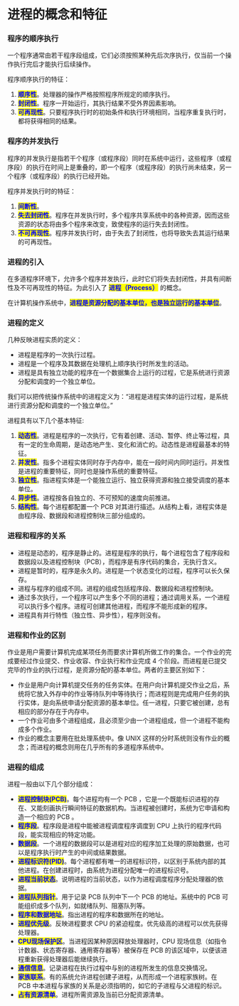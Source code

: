 # 进程的概念和特征

### 程序的顺序执行

一个程序通常由若干程序段组成，它们必须按照某种先后次序执行，仅当前一个操作执行完后才能执行后续操作。

程序顺序执行的特征：

1. <mark style="color:blue;">**顺序性**</mark>。处理器的操作严格按照程序所规定的顺序执行。
2. <mark style="color:blue;">**封闭性**</mark>。程序一开始运行，其执行结果不受外界因素影响。
3. <mark style="color:blue;">**可再现性**</mark>。只要程序执行时的初始条件和执行环境相同，当程序重复执行时，都将获得相同的结果。

### 程序的并发执行

程序的并发执行是指若干个程序（或程序段）同时在系统中运行，这些程序（或程序段）的执行在时间上是重叠的，即一个程序（或程序段）的执行尚未结束，另一个程序（或程序段）的执行已经开始。

程序并发执行时的特征：

1. <mark style="color:blue;">**间断性**</mark>。
2. <mark style="color:blue;">**失去封闭性**</mark>。程序在并发执行时，多个程序共享系统中的各种资源，因而这些资源的状态将由多个程序来改变，致使程序的运行失去封闭性。
3. <mark style="color:blue;">**不可再现性**</mark>。程序并发执行时，由于失去了封闭性，也将导致失去其运行结果的可再现性。

### 进程的引入

在多道程序环境下，允许多个程序并发执行，此时它们将失去封闭性，并具有间断性及不可再现性的特征。为此引入了 <mark style="color:blue;">**进程（Process）**</mark> 的概念。

在计算机操作系统中，<mark style="color:blue;">**进程是资源分配的基本单位，也是独立运行的基本单位**</mark>。

### 进程的定义

几种反映进程实质的定义：

* 进程是程序的一次执行过程。
* 进程是一个程序及其数据在处理机上顺序执行时所发生的活动。
* 进程是具有独立功能的程序在一个数据集合上运行的过程，它是系统进行资源分配和调度的一个独立单位。

我们可以把传统操作系统中的进程定义为：“进程是进程实体的运行过程，是系统进行资源分配和调度的一个独立单位。”

进程具有以下几个基本特征:

1. <mark style="color:blue;">**动态性**</mark>。进程是程序的一次执行，它有着创建、活动、暂停、终止等过程，具有一定的生命周期，是动态地产生、变化和消亡的。动态性是进程最基本的特征。
2. <mark style="color:blue;">**并发性**</mark>。指多个进程实体同时存于内存中，能在一段时间内同时运行。并发性是进程的重要特征，同时也是操作系统的重要特征。
3. <mark style="color:blue;">**独立性**</mark>。指进程实体是一个能独立运行、独立获得资源和独立接受调度的基本单位。
4. <mark style="color:blue;">**异步性**</mark>。进程按各自独立的、不可预知的速度向前推进。
5. <mark style="color:blue;">**结构性**</mark>。每个进程都配置一个 PCB 对其进行描述。从结构上看，进程实体是由程序段、数据段和进程控制块三部分组成的。

### 进程和程序的关系

* 进程是动态的，程序是静止的。进程是程序的执行，每个进程包含了程序段和数据段以及进程控制块（PCB），而程序是有序代码的集合，无执行含义。
* 进程是暂时的，程序是永久的。进程是一个状态变化的过程，程序可以长久保存。
* 进程与程序的组成不同。进程的组成包括程序段、数据段和进程控制块。
* 通过多次执行，一个程序可以产生多个不同的进程；通过调用关系，一个进程可以执行多个程序。进程可创建其他进程，而程序不能形成新的程序。
* 进程具有并行特性（独立性、异步性），程序则没有。

### 进程和作业的区别

作业是用户需要计算机完成某项任务而要求计算机所做工作的集合。一个作业的完成要经过作业提交、作业收容、作业执行和作业完成 4 个阶段。而进程是已提交完毕的作业的执行过程，是资源分配的基本单位。两者的主要区别如下：

* 作业是用户向计算机提交任务的任务实体。在用户向计算机提交作业之后，系统将它放入外存中的作业等待队列中等待执行；而进程则是完成用户任务的执行实体，是向系统申请分配资源的基本单位。任一进程，只要它被创建，总有相应的部分存在于内存中。
* 一个作业可由多个进程组成，且必须至少由一个进程组成，但一个进程不能构成多个作业。
* 作业的概念主要用在批处理系统中。像 UNIX 这样的分时系统则没有作业的概念；而进程的概念则用在几乎所有的多道程序系统中。

### 进程的组成

进程一般由以下几个部分组成：

* <mark style="color:blue;">**进程控制块(PCB)**</mark>。每个进程均有一个 PCB ，它是一个既能标识进程的存在、又能刻画执行瞬间特征的数据机构。当进程被创建时，系统为它申请和构造一个相应的 PCB 。
* <mark style="color:blue;">**程序段**</mark>。程序段是进程中能被进程调度程序调度到 CPU 上执行的程序代码段，能实现相应的特定功能。
* <mark style="color:blue;">**数据段**</mark>。一个进程的数据段可以是进程对应的程序加工处理的原始数据，也可以是程序执行时产生的中间或结果数据。
* <mark style="color:blue;">**进程标识符(PID)**</mark>。每个进程都有唯一的进程标识符，以区别于系统内部的其他进程。在创建进程时，由系统为进程分配唯一的进程标识号。
* <mark style="color:blue;">**进程当前状态**</mark>。说明进程的当前状态，以作为进程调度程序分配处理器的依据。
* <mark style="color:blue;">**进程队列指针**</mark>。用于记录 PCB 队列中下一个 PCB 的地址。系统中的 PCB 可能组织成多个队列，如就绪队列、阻塞队列等。
* <mark style="color:blue;">**程序和数据地址**</mark>。指出进程的程序和数据所在的地址。
* <mark style="color:blue;">**进程优先级**</mark>。反映进程要求 CPU 的紧迫程度。优先级高的进程可以优先获得处理器。
* <mark style="color:blue;">**CPU现场保护区**</mark>。当进程因某种原因释放处理器时，CPU 现场信息（如指令计数器、状态寄存器、通用寄存器等）被保存在 PCB 的该区域中，以便该进程重新获得处理器后能继续执行。
* <mark style="color:blue;">**通信信息**</mark>。记录进程在执行过程中与别的进程所发生的信息交换情况。
* <mark style="color:blue;">**家族联系**</mark>。有的系统允许进程创建子进程，从而形成一个进程家族树。在 PCB 中本进程与家族的关系是必须指明的，如它的子进程与父进程的标识。
* <mark style="color:blue;">**占有资源清单**</mark>。进程所需资源及当前已分配资源清单。
